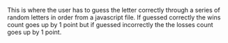 This is where the user has to guess the letter correctly through a series of random letters in order from a javascript file.
If guessed correctly the wins count goes up by 1 point but if guessed incorrectly the the losses count goes up by 1 point.
